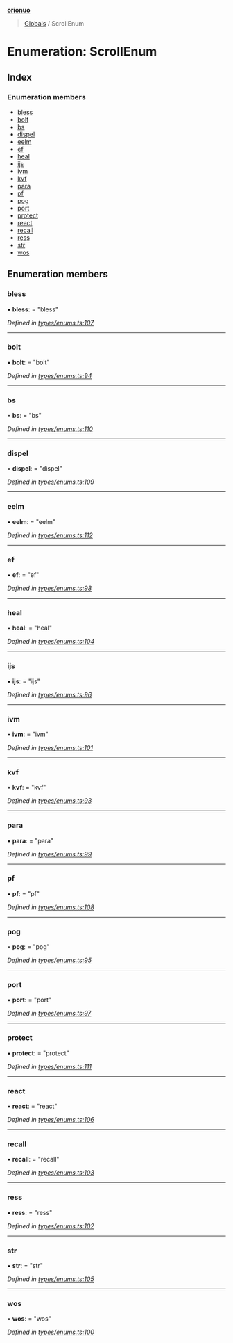**[orionuo](../README.md)**

> [Globals](../globals.md) / ScrollEnum

# Enumeration: ScrollEnum

## Index

### Enumeration members

* [bless](scrollenum.md#bless)
* [bolt](scrollenum.md#bolt)
* [bs](scrollenum.md#bs)
* [dispel](scrollenum.md#dispel)
* [eelm](scrollenum.md#eelm)
* [ef](scrollenum.md#ef)
* [heal](scrollenum.md#heal)
* [ijs](scrollenum.md#ijs)
* [ivm](scrollenum.md#ivm)
* [kvf](scrollenum.md#kvf)
* [para](scrollenum.md#para)
* [pf](scrollenum.md#pf)
* [pog](scrollenum.md#pog)
* [port](scrollenum.md#port)
* [protect](scrollenum.md#protect)
* [react](scrollenum.md#react)
* [recall](scrollenum.md#recall)
* [ress](scrollenum.md#ress)
* [str](scrollenum.md#str)
* [wos](scrollenum.md#wos)

## Enumeration members

### bless

•  **bless**:  = "bless"

*Defined in [types/enums.ts:107](https://github.com/msviha/orionuo/blob/5f19aed/src/types/enums.ts#L107)*

___

### bolt

•  **bolt**:  = "bolt"

*Defined in [types/enums.ts:94](https://github.com/msviha/orionuo/blob/5f19aed/src/types/enums.ts#L94)*

___

### bs

•  **bs**:  = "bs"

*Defined in [types/enums.ts:110](https://github.com/msviha/orionuo/blob/5f19aed/src/types/enums.ts#L110)*

___

### dispel

•  **dispel**:  = "dispel"

*Defined in [types/enums.ts:109](https://github.com/msviha/orionuo/blob/5f19aed/src/types/enums.ts#L109)*

___

### eelm

•  **eelm**:  = "eelm"

*Defined in [types/enums.ts:112](https://github.com/msviha/orionuo/blob/5f19aed/src/types/enums.ts#L112)*

___

### ef

•  **ef**:  = "ef"

*Defined in [types/enums.ts:98](https://github.com/msviha/orionuo/blob/5f19aed/src/types/enums.ts#L98)*

___

### heal

•  **heal**:  = "heal"

*Defined in [types/enums.ts:104](https://github.com/msviha/orionuo/blob/5f19aed/src/types/enums.ts#L104)*

___

### ijs

•  **ijs**:  = "ijs"

*Defined in [types/enums.ts:96](https://github.com/msviha/orionuo/blob/5f19aed/src/types/enums.ts#L96)*

___

### ivm

•  **ivm**:  = "ivm"

*Defined in [types/enums.ts:101](https://github.com/msviha/orionuo/blob/5f19aed/src/types/enums.ts#L101)*

___

### kvf

•  **kvf**:  = "kvf"

*Defined in [types/enums.ts:93](https://github.com/msviha/orionuo/blob/5f19aed/src/types/enums.ts#L93)*

___

### para

•  **para**:  = "para"

*Defined in [types/enums.ts:99](https://github.com/msviha/orionuo/blob/5f19aed/src/types/enums.ts#L99)*

___

### pf

•  **pf**:  = "pf"

*Defined in [types/enums.ts:108](https://github.com/msviha/orionuo/blob/5f19aed/src/types/enums.ts#L108)*

___

### pog

•  **pog**:  = "pog"

*Defined in [types/enums.ts:95](https://github.com/msviha/orionuo/blob/5f19aed/src/types/enums.ts#L95)*

___

### port

•  **port**:  = "port"

*Defined in [types/enums.ts:97](https://github.com/msviha/orionuo/blob/5f19aed/src/types/enums.ts#L97)*

___

### protect

•  **protect**:  = "protect"

*Defined in [types/enums.ts:111](https://github.com/msviha/orionuo/blob/5f19aed/src/types/enums.ts#L111)*

___

### react

•  **react**:  = "react"

*Defined in [types/enums.ts:106](https://github.com/msviha/orionuo/blob/5f19aed/src/types/enums.ts#L106)*

___

### recall

•  **recall**:  = "recall"

*Defined in [types/enums.ts:103](https://github.com/msviha/orionuo/blob/5f19aed/src/types/enums.ts#L103)*

___

### ress

•  **ress**:  = "ress"

*Defined in [types/enums.ts:102](https://github.com/msviha/orionuo/blob/5f19aed/src/types/enums.ts#L102)*

___

### str

•  **str**:  = "str"

*Defined in [types/enums.ts:105](https://github.com/msviha/orionuo/blob/5f19aed/src/types/enums.ts#L105)*

___

### wos

•  **wos**:  = "wos"

*Defined in [types/enums.ts:100](https://github.com/msviha/orionuo/blob/5f19aed/src/types/enums.ts#L100)*

